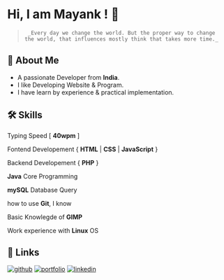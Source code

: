 # Hi, I am Mayank ! 👋

>      _Every day we change the world. But the proper way to change the world, that influences mostly think that takes more time._

<!--
👩‍💻 - I'm currently working on **CRUD**
🧠   - I'm currently learning _ReactJS & PHP_
👯‍♀️  - I'm looking to collaborate on Your Class Group Java Programmes
🤔  - I'm looking for help with Project
💬  -  Ask me about Web Development
😄     Pronouns me Master
📫     How to reach me
⚡️     Fun fact 

```bash
  npm run deploy
```

## Projects

[Indardanus](https://mayankdevil.github.io/website-0/)
[Entity Code](https://mayankdevil.github.io/website-8/)

## Screenshots

![App Screenshot](https://via.placeholder.com/468x300?text=App+Screenshot+Here)

-->

## 🚀 About Me

-   A passionate Developer from **India**.
-   I like Developing Website & Program.
-   I have learn by experience & practical implementation.

## 🛠 Skills

Typing Speed [ __40wpm__ ]

Fontend Developement { __HTML__ | __CSS__ | __JavaScript__ }

Backend Developement { __PHP__ }

__Java__ Core Programming

__mySQL__ Database Query

how to use __Git__, I know

Basic Knowlegde of __GIMP__

Work experience with __Linux__ OS

## 🔗 Links

[![github](https://img.shields.io/badge/github-1DA1F2?style=for-the-badge&logo=github&logoColor=white)](https://github.io/MayankDevil/)
[![portfolio](https://img.shields.io/badge/my_portfolio-000?style=for-the-badge&logo=ko-fi&logoColor=white)](https://mastermayank.w3spaces.com/)
[![linkedin](https://img.shields.io/badge/linkedin-0A66C2?style=for-the-badge&logo=linkedin&logoColor=white)](https://www.linkedin.com/in/MasterMayank/)

<!--  Message -->
